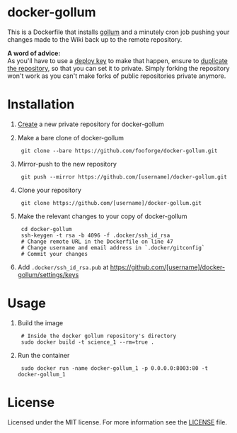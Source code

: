 docker-gollum
=============

This is a Dockerfile that installs [gollum](https://github.com/gollum/gollum) and a minutely cron job pushing your changes made to the Wiki back up to the remote repository.

**A word of advice:**  
As you'll have to use a [deploy key](https://help.github.com/articles/managing-deploy-keys#deploy-keys) to make that happen, ensure to [duplicate the repository](https://help.github.com/articles/duplicating-a-repository), so that you can set it to private. Simply forking the repository won't work as you can't make forks of public repositories private anymore.

# Installation

1. [Create](https://github.com/new) a new private repository for docker-gollum
2. Make a bare clone of docker-gollum

        git clone --bare https://github.com/fooforge/docker-gollum.git

3. Mirror-push to the new repository

        git push --mirror https://github.com/[username]/docker-gollum.git

4. Clone your repository

        git clone https://github.com/[username]/docker-gollum.git

5. Make the relevant changes to your copy of docker-gollum

        cd docker-gollum
        ssh-keygen -t rsa -b 4096 -f .docker/ssh_id_rsa
        # Change remote URL in the Dockerfile on line 47
        # Change username and email address in `.docker/gitconfig`
        # Commit your changes

6. Add `.docker/ssh_id_rsa.pub` at https://github.com/[username]/docker-gollum/settings/keys

# Usage

1. Build the image

        # Inside the docker gollum repository's directory
        sudo docker build -t science_1 --rm=true .

2. Run the container

        sudo docker run -name docker-gollum_1 -p 0.0.0.0:8003:80 -t docker-gollum_1

# License

Licensed under the MIT license. For more information see the [LICENSE](./LICENSE) file.
